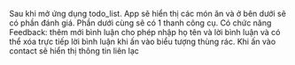Sau khi mở ứng dụng todo_list.
App sẽ hiển thị các món ăn và ở bên dưới sẽ có phần đánh giá.
Phần dưới cùng sẽ có 1 thanh công cụ.
Có chức năng Feedback: thêm mới bình luận cho phép nhập họ tên và lời bình luận và có thể xóa trực tiếp lời bình luận khi ấn vào biểu tượng thùng rác.
Khi ấn vào contact sẽ hiển thị thông tin liên lạc
